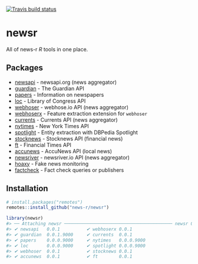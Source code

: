 <!-- README.md is generated from README.Rmd. Please edit that file -->


<!-- badges: start -->
[![Travis build status](https://travis-ci.org/news-r/newsr.svg?branch=master)](https://travis-ci.org/news-r/newsr)
<!-- badges: end -->

# newsr

All of news-r _R_ tools in one place.

## Packages

- [newsapi](https://github.com/news-r/newsapi) - newsapi.org (news aggregator)
- [guardian](https://github.com/news-r/guardian) - The Guardian API
- [papers](https://github.com/news-r/papers) - Information on newspapers
- [loc](https://github.com/news-r/loc) - Library of Congress API
- [webhoser](https://github.com/news-r/webhoser) - webhose.io API (news aggregator)
- [webhoserx](https://github.com/news-r/webhoserx) - Feature extraction extension for `webhoser`
- [currents](https://github.com/news-r/currents) - Currents API (news aggregator)
- [nytimes](https://github.com/news-r/nytimes) - New York Times API
- [spotlight](https://github.com/news-r/spotlight) - Entity extraction with DBPedia Spotlight
- [stocknews](https://github.com/news-r/stocknews) - Stocknews API (financial news)
- [ft](https://github.com/news-r/ft) - Financial Times API
- [accunews](https://github.com/news-r/accunews) - AccuNews API (local news)
- [newsriver](https://github.com/news-r/newsriver) - newsriver.io API (news aggregator)
- [hoaxy](https://github.com/news-r/hoaxy) - Fake news monitoring
- [factcheck](https://github.com/news-r/hoaxy) - Fact check queries or publishers

## Installation

```r
# install.packages("remotes")
remotes::install_github("news-r/newsr")
```


```r
library(newsr)
#> ── Attaching newsr ───────────────────────────────────────── newsr 0.0.1 ──
#> ✔ newsapi   0.0.1          ✔ webhoserx 0.0.1     
#> ✔ guardian  0.0.1.9000     ✔ currents  0.0.1     
#> ✔ papers    0.0.0.9000     ✔ nytimes   0.0.0.9000
#> ✔ loc       0.0.0.9000     ✔ spotlight 0.0.0.9000
#> ✔ webhoser  0.0.1          ✔ stocknews 0.0.1     
#> ✔ accunews  0.0.1          ✔ ft        0.0.1
```
